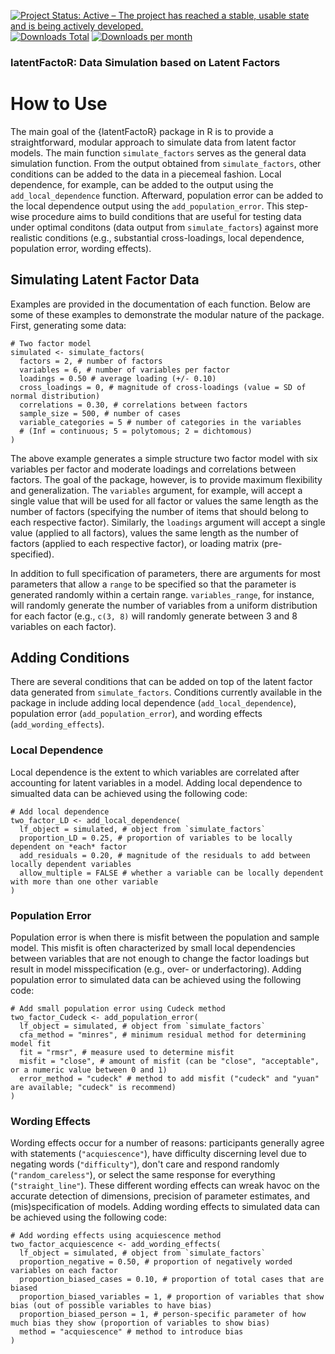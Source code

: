 [![Project Status: Active – The project has reached a stable, usable state and is being actively developed.](https://www.repostatus.org/badges/latest/active.svg)](https://www.repostatus.org/#active)[![Downloads Total](https://cranlogs.r-pkg.org/badges/grand-total/latentFactoR?color=brightgreen)](https://cran.r-project.org/package=latentFactoR) [![Downloads per month](http://cranlogs.r-pkg.org/badges/latentFactoR?color=brightgreen)](https://cran.r-project.org/package=latentFactoR) 

### latentFactoR: Data Simulation based on Latent Factors

# How to Use

The main goal of the {latentFactoR} package in R is to provide a straightforward, modular approach to simulate data from latent factor models. The main function `simulate_factors` serves as the general data simulation function. From the output obtained from `simulate_factors`, other conditions can be added to the data in a piecemeal fashion. Local dependence, for example, can be added to the output using the `add_local_dependence` function. Afterward, population error can be added to the local dependence output using the `add_population_error`. This step-wise procedure aims to build conditions that are useful for testing data under optimal conditons (data output from `simulate_factors`) against more realistic conditions (e.g., substantial cross-loadings, local dependence, population error, wording effects).

## Simulating Latent Factor Data

Examples are provided in the documentation of each function. Below are some of these examples to demonstrate the modular nature of the package. First, generating some data:

```
# Two factor model
simulated <- simulate_factors(
  factors = 2, # number of factors
  variables = 6, # number of variables per factor
  loadings = 0.50 # average loading (+/- 0.10)
  cross_loadings = 0, # magnitude of cross-loadings (value = SD of normal distribution)
  correlations = 0.30, # correlations between factors
  sample_size = 500, # number of cases
  variable_categories = 5 # number of categories in the variables
  # (Inf = continuous; 5 = polytomous; 2 = dichtomous)
)
```

The above example generates a simple structure two factor model with six variables per factor and moderate loadings and correlations between factors. The goal of the package, however, is to provide maximum flexibility and generalization. The `variables` argument, for example, will accept a single value that will be used for all factor or values the same length as the number of factors (specifying the number of items that should belong to each respective factor). Similarly, the `loadings` argument will accept a single value (applied to all factors), values the same length as the number of factors (applied to each respective factor), or loading matrix (pre-specified).

In addition to full specification of parameters, there are arguments for most parameters that allow a `range` to be specified so that the parameter is generated randomly within a certain range. `variables_range`, for instance, will randomly generate the number of variables from a uniform distribution for each factor (e.g., `c(3, 8)` will randomly generate between 3 and 8 variables on each factor).

## Adding Conditions

There are several conditions that can be added on top of the latent factor data generated from `simulate_factors`. Conditions currently available in the package in include adding local dependence (`add_local_dependence`), population error (`add_population_error`), and wording effects (`add_wording_effects`).

### Local Dependence

Local dependence is the extent to which variables are correlated after accounting for latent variables in a model. Adding local dependence to simualted data can be achieved using the following code:

```
# Add local dependence
two_factor_LD <- add_local_dependence(
  lf_object = simulated, # object from `simulate_factors`
  proportion_LD = 0.25, # proportion of variables to be locally dependent on *each* factor
  add_residuals = 0.20, # magnitude of the residuals to add between locally dependent variables
  allow_multiple = FALSE # whether a variable can be locally dependent with more than one other variable
)
```

### Population Error
Population error is when there is misfit between the population and sample model. This misfit is often characterized by small local dependencies between variables that are not enough to change the factor loadings but result in model misspecification (e.g., over- or underfactoring). Adding population error to simulated data can be achieved using the following code:

```
# Add small population error using Cudeck method
two_factor_Cudeck <- add_population_error(
  lf_object = simulated, # object from `simulate_factors`
  cfa_method = "minres", # minimum residual method for determining model fit
  fit = "rmsr", # measure used to determine misfit
  misfit = "close", # amount of misfit (can be "close", "acceptable", or a numeric value between 0 and 1)
  error_method = "cudeck" # method to add misfit ("cudeck" and "yuan" are available; "cudeck" is recommend)
)
```

### Wording Effects
Wording effects occur for a number of reasons: participants generally agree with statements (`"acquiescence"`), have difficulty discerning level due to negating words (`"difficulty"`), don't care and respond randomly (`"random_careless"`), or select the same response for everything (`"straight_line"`). These different wording effects can wreak havoc on the accurate detection of dimensions, precision of parameter estimates, and (mis)specification of models. Adding wording effects to simulated data can be achieved using the following code:

```
# Add wording effects using acquiescence method
two_factor_acquiescence <- add_wording_effects(
  lf_object = simulated, # object from `simulate_factors`
  proportion_negative = 0.50, # proportion of negatively worded variables on each factor
  proportion_biased_cases = 0.10, # proportion of total cases that are biased
  proportion_biased_variables = 1, # proportion of variables that show bias (out of possible variables to have bias)
  proportion_biased_person = 1, # person-specific parameter of how much bias they show (proportion of variables to show bias)
  method = "acquiescence" # method to introduce bias
)
```

